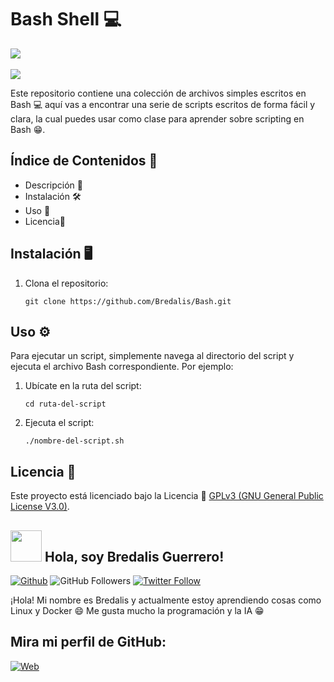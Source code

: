 <h1><b>Bash Shell 💻</b></h1>
<a href="https://www.gnu.org/software/bash/" target="_blank">
  <img src="https://img.shields.io/badge/Bash-4EAA25">
</a>
<br><br>

<img src="https://i.pinimg.com/236x/8d/56/57/8d5657a98ff9540d9b63379f8842b35a.jpg">

<p>
  Este repositorio contiene una colección de archivos simples escritos en Bash 💻
  aquí vas a encontrar una serie de scripts escritos de forma fácil y clara, la
  cual puedes usar como clase para aprender sobre scripting en Bash 😁. 
</p>

## Índice de Contenidos 🧾

- Descripción 📝
- Instalación 🛠️
- Uso 📘
- Licencia📜

## Instalación 🖥️

1. Clona el repositorio:

    ```
    git clone https://github.com/Bredalis/Bash.git
    ```
## Uso ⚙️

Para ejecutar un script, simplemente navega al directorio del script y ejecuta el archivo Bash correspondiente. Por ejemplo:

1. Ubícate en la ruta del script:

    ```
    cd ruta-del-script
    ```
2. Ejecuta el script:

    ```
    ./nombre-del-script.sh
    ```

## Licencia 📜

Este proyecto está licenciado bajo la Licencia 📜 <a href="https://www.gnu.org/licenses/gpl-3.0.en.html" target="_blank">GPLv3 (GNU General Public License V3.0)</a>.

## <img src="https://avatars.githubusercontent.com/u/111624948?s=400&u=cd081f79392220d8cd2a22f2a8d5d3b18814350a&v=4" width="50" height="50"> Hola, soy Bredalis Guerrero!
[![Github](https://img.shields.io/github/followers/Bredalis?label=Follow&style=social)](https://github.com/Bredalis)
![GitHub Followers](https://img.shields.io/github/stars/bredalis?style=social)
[![Twitter Follow](https://img.shields.io/twitter/follow/bredalis_P?style=social)](https://twitter.com/bredalis_P)

¡Hola! Mi nombre es Bredalis y actualmente estoy aprendiendo cosas como Linux y Docker 😄
Me gusta mucho la programación y la IA 😁

## Mira mi perfil de GitHub:
[![Web](https://img.shields.io/badge/GitHub-Bredalis-14a1f0?style=for-the-badge&logo=github&logoColor=white&labelColor=101010)](https://github.com/bredalis)